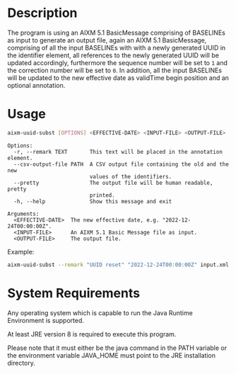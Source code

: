 # Description
The program is using an AIXM 5.1 BasicMessage comprising of BASELINEs as input to generate an output file, again an AIXM 5.1 BasicMessage, comprising of all the input BASELINEs with with a newly generated UUID in the identifier element, all references to the newly generated UUID will be updated accordingly, furthermore the sequence number will be set to `1` and the correction number will be set to `0`. In addition, all the input BASELINEs will be updated to the new effective date as validTime begin position and an optional annotation.


# Usage
```bash
aixm-uuid-subst [OPTIONS] <EFFECTIVE-DATE> <INPUT-FILE> <OUTPUT-FILE>
```
```
Options:
  -r, --remark TEXT       This text will be placed in the annotation element.
  --csv-output-file PATH  A CSV output file containing the old and the new
                          values of the identifiers.
  --pretty                The output file will be human readable, pretty
                          printed.
  -h, --help              Show this message and exit

Arguments:
  <EFFECTIVE-DATE>  The new effective date, e.g. "2022-12-24T00:00:00Z".
  <INPUT-FILE>      An AIXM 5.1 Basic Message file as input.
  <OUTPUT-FILE>     The output file.
```
Example:
```bash
aixm-uuid-subst --remark "UUID reset" "2022-12-24T00:00:00Z" input.xml output.xml
```

# System Requirements
Any operating system which is capable to run the Java Runtime Environment is supported.

At least JRE version 8 is required to execute this program.

Please note that it must either be the java command in the PATH variable or the environment variable JAVA_HOME must point to the JRE installation directory.